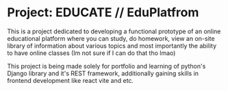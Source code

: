 # Project: EDUCATE // EduPlatfrom

This is a project dedicated to developing a functional prototype of an online educational platform where you can study, do homework, view an on-site library of information about various topics and most importantly the ability to have online classes (Im not sure if I can do that tho lmao)

This project is being made solely for portfolio and learning of python's Django library and it's REST framework, additionally gaining skills in frontend development like react vite and etc.